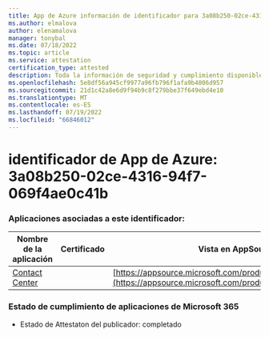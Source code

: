 ```yaml
---
title: App de Azure información de identificador para 3a08b250-02ce-4316-94f7-069f4ae0c41b
ms.author: elmalova
author: elenamalova
manager: tonybal
ms.date: 07/18/2022
ms.topic: article
ms.service: attestation
certification_type: attested
description: Toda la información de seguridad y cumplimiento disponible para 3a08b250-02ce-4316-94f7-069f4ae0c41b.
ms.openlocfilehash: 5e8df56a945cf9977a96fb796f1afa9b4006d957
ms.sourcegitcommit: 21d1c42a8e6d9f94b9c8f279bbe37f649ebd4e10
ms.translationtype: MT
ms.contentlocale: es-ES
ms.lasthandoff: 07/19/2022
ms.locfileid: "66846012"
---
```

# <a name="azure-app-id-3a08b250-02ce-4316-94f7-069f4ae0c41b"></a>identificador de App de Azure: 3a08b250-02ce-4316-94f7-069f4ae0c41b


### <a name="apps-associated-with-this-id"></a>Aplicaciones asociadas a este identificador:
| **Nombre de la aplicación** | **Certificado** | **Vista en AppSource** |
|--------------|---------------|-----------------------|
| [Contact Center](../forward/WA200001428.md) |  | [https://appsource.microsoft.com/product/office/WA200001428](https://appsource.microsoft.com/product/office/WA200001428) |

### <a name="microsoft-365-app-compliance-status"></a>Estado de cumplimiento de aplicaciones de Microsoft 365
- Estado de Attestaton del publicador: completado

